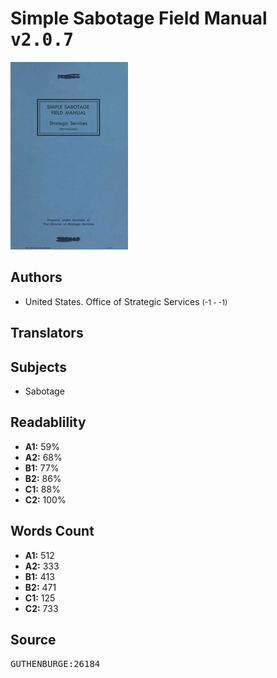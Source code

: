 # Simple Sabotage Field Manual <kbd>v2.0.7</kbd>

![](./cover.medium.jpg "")

## Authors


 - United States. Office of Strategic Services <small>(-1 - -1)</small>

## Translators



## Subjects


 - Sabotage

## Readablility


 - **A1:** 59%
 - **A2:** 68%
 - **B1:** 77%
 - **B2:** 86%
 - **C1:** 88%
 - **C2:** 100%

## Words Count


 - **A1:** 512
 - **A2:** 333
 - **B1:** 413
 - **B2:** 471
 - **C1:** 125
 - **C2:** 733

## Source


<kbd>GUTHENBURGE:26184</kbd>
